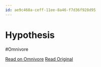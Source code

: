 ```yaml
---
id: ae9c460a-ceff-11ee-8a46-f7d36f928d95
---
```


# Hypothesis
#Omnivore

[Read on Omnivore](https://omnivore.app/me/hypothesis-18dc07361bc)
[Read Original](https://hypothes.is/a/aQJC4s77Ee6ILDuni3W0ew)

